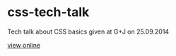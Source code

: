 css-tech-talk
=============

Tech talk about CSS basics given at G+J on 25.09.2014

[view online](//depoulo.github.io/css-tech-talk/gh-pages/index.html)
